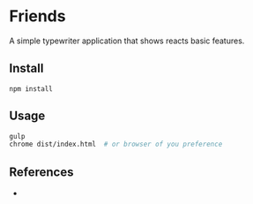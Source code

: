 # Friends
A simple typewriter application that shows reacts basic features. 


## Install
`npm install`

## Usage
```bash
gulp
chrome dist/index.html  # or browser of you preference
```

## References
* 